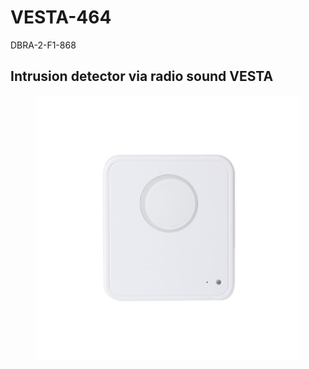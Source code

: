 # VESTA-464

DBRA-2-F1-868

## Intrusion detector via radio sound VESTA

<figure><img src=".gitbook/assets/image (4).png" alt=""><figcaption></figcaption></figure>
